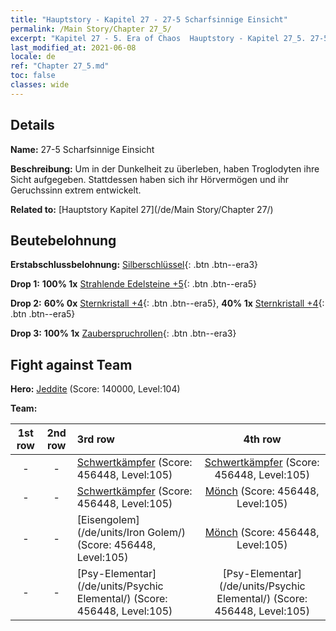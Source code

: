 ```yaml
---
title: "Hauptstory - Kapitel 27 - 27-5 Scharfsinnige Einsicht"
permalink: /Main Story/Chapter 27_5/
excerpt: "Kapitel 27 - 5. Era of Chaos  Hauptstory - Kapitel 27_5. 27-5 Scharfsinnige Einsicht"
last_modified_at: 2021-06-08
locale: de
ref: "Chapter 27_5.md"
toc: false
classes: wide
---
```


## Details

 **Name:** 27-5 Scharfsinnige Einsicht

 **Beschreibung:** Um in der Dunkelheit zu überleben, haben Troglodyten ihre Sicht aufgegeben. Stattdessen haben sich ihr Hörvermögen und ihr Geruchssinn extrem entwickelt.

 **Related to:** [Hauptstory Kapitel 27](/de/Main Story/Chapter 27/)

## Beutebelohnung

 **Erstabschlussbelohnung:** [Silberschlüssel](/ItemsDE/con_693/){: .btn .btn--era3}

 **Drop 1:** **100% 1x** [Strahlende Edelsteine +5](/ItemsDE/mat_100/){: .btn .btn--era5}

 **Drop 2:** **60% 0x** [Sternkristall +4](/ItemsDE/mat_94/){: .btn .btn--era5}, **40% 1x** [Sternkristall +4](/ItemsDE/mat_94/){: .btn .btn--era5}

 **Drop 3:** **100% 1x** [Zauberspruchrollen](/ItemsDE/con_694/){: .btn .btn--era3}


## Fight against Team
 **Hero:** [Jeddite](/de/heroes/Jeddite/) (Score: 140000, Level:104)

 **Team:**


  | 1st row | 2nd row | 3rd row | 4th row |
  |:----:|:----:|:----|:----:|
  | - | - | [Schwertkämpfer](/de/units/Swordsman/) (Score: 456448, Level:105)  | [Schwertkämpfer](/de/units/Swordsman/) (Score: 456448, Level:105)  |
  | - | - | [Schwertkämpfer](/de/units/Swordsman/) (Score: 456448, Level:105)  | [Mönch](/de/units/Monk/) (Score: 456448, Level:105)  |
  | - | - | [Eisengolem](/de/units/Iron Golem/) (Score: 456448, Level:105)  | [Mönch](/de/units/Monk/) (Score: 456448, Level:105)  |
  | - | - | [Psy-Elementar](/de/units/Psychic Elemental/) (Score: 456448, Level:105)  | [Psy-Elementar](/de/units/Psychic Elemental/) (Score: 456448, Level:105)  |


